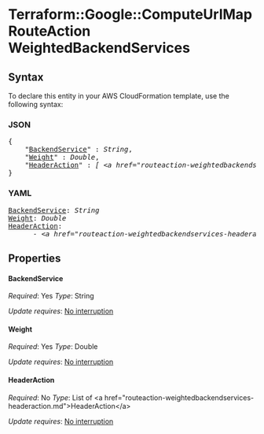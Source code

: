 # Terraform::Google::ComputeUrlMap RouteAction WeightedBackendServices

## Syntax

To declare this entity in your AWS CloudFormation template, use the following syntax:

### JSON

<pre>
{
    "<a href="#backendservice" title="BackendService">BackendService</a>" : <i>String</i>,
    "<a href="#weight" title="Weight">Weight</a>" : <i>Double</i>,
    "<a href="#headeraction" title="HeaderAction">HeaderAction</a>" : <i>[ &lt;a href=&#34;routeaction-weightedbackendservices-headeraction.md&#34;&gt;HeaderAction&lt;/a&gt;, ... ]</i>
}
</pre>

### YAML

<pre>
<a href="#backendservice" title="BackendService">BackendService</a>: <i>String</i>
<a href="#weight" title="Weight">Weight</a>: <i>Double</i>
<a href="#headeraction" title="HeaderAction">HeaderAction</a>: <i>
      - &lt;a href=&#34;routeaction-weightedbackendservices-headeraction.md&#34;&gt;HeaderAction&lt;/a&gt;</i>
</pre>

## Properties

#### BackendService

_Required_: Yes
_Type_: String

_Update requires_: [No interruption](https://docs.aws.amazon.com/AWSCloudFormation/latest/UserGuide/using-cfn-updating-stacks-update-behaviors.html#update-no-interrupt)

#### Weight

_Required_: Yes
_Type_: Double

_Update requires_: [No interruption](https://docs.aws.amazon.com/AWSCloudFormation/latest/UserGuide/using-cfn-updating-stacks-update-behaviors.html#update-no-interrupt)

#### HeaderAction

_Required_: No
_Type_: List of &lt;a href=&#34;routeaction-weightedbackendservices-headeraction.md&#34;&gt;HeaderAction&lt;/a&gt;

_Update requires_: [No interruption](https://docs.aws.amazon.com/AWSCloudFormation/latest/UserGuide/using-cfn-updating-stacks-update-behaviors.html#update-no-interrupt)

